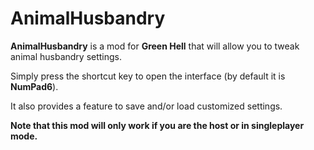 # AnimalHusbandry
**AnimalHusbandry** is a mod for **Green Hell** that will allow you to tweak animal husbandry settings.

Simply press the shortcut key to open the interface (by default it is **NumPad6**).

It also provides a feature to save and/or load customized settings.

**Note that this mod will only work if you are the host or in singleplayer mode.**
